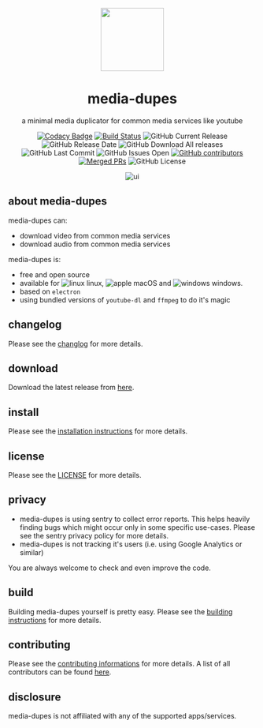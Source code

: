 <p align="center">
  <a href="#"><img src="https://raw.githubusercontent.com/yafp/media-dupes/master/.github/logo/128x128.png" width="128"></a>
</p>

<div align="center">
  <h1>media-dupes</h1>

a minimal media duplicator for common media services like youtube

[![Codacy Badge](https://api.codacy.com/project/badge/Grade/0c30508f8add43ee8fbb62c2a669e76b)](https://www.codacy.com/manual/yafp/media-dupes?utm_source=github.com&amp;utm_medium=referral&amp;utm_content=yafp/media-dupes&amp;utm_campaign=Badge_Grade)
[![Build Status](https://travis-ci.org/yafp/media-dupes.svg?branch=master)](https://travis-ci.org/yafp/media-dupes)
![GitHub Current Release](https://img.shields.io/github/release/yafp/media-dupes.svg?style=flat)
![GitHub Release Date](https://img.shields.io/github/release-date/yafp/media-dupes.svg?style=flat)
![GitHub Download All releases](https://img.shields.io/github/downloads/yafp/media-dupes/total.svg)
![GitHub Last Commit](https://img.shields.io/github/last-commit/yafp/media-dupes.svg?style=flat)
![GitHub Issues Open](https://img.shields.io/github/issues-raw/yafp/media-dupes.svg?style=flat)
[![GitHub contributors](https://img.shields.io/github/contributors/yafp/media-dupes.svg)](https://github.com/yafp//graphs/contributors/)
[![Merged PRs](https://img.shields.io/github/issues-pr-closed-raw/yafp/media-dupes.svg?label=merged+PRs)](https://github.com/yafp/media-dupes/pulls?q=is:pr+is:merged)
![GitHub License](https://img.shields.io/github/license/yafp/media-dupes.svg)


![ui](https://raw.githubusercontent.com/yafp/media-dupes/master/.github/screenshots/ui_latest.png)

</div>


## about media-dupes
media-dupes can:

* download video from common media services
* download audio from common media services

media-dupes is:

* free and open source
* available for ![linux](https://raw.githubusercontent.com/yafp/media-dupes/master/.github/platform/linux_32x32.png) linux, ![apple](https://raw.githubusercontent.com/yafp/media-dupes/master/.github/platform/apple_32x32.png) macOS and ![windows](https://raw.githubusercontent.com/yafp/media-dupes/master/.github/platform/windows_32x32.png) windows.
* based on `electron`
* using bundled versions of `youtube-dl` and `ffmpeg` to do it's magic

## changelog
Please see the [changlog](docs/CHANGELOG.md) for more details.

## download
Download the latest release from [here](https://github.com/yafp/media-dupes/releases).

## install
Please see the [installation instructions](docs/INSTALL.md) for more details.

## license
Please see the [LICENSE](LICENSE) for more details.

## privacy
* media-dupes is using sentry to collect error reports. This helps heavily finding bugs which might occur only in some specific use-cases. Please see the sentry privacy policy for more details.
* media-dupes is not tracking it's users (i.e. using Google Analytics or similar)

You are always welcome to check and even improve the code.

## build
Building media-dupes yourself is pretty easy. Please see the [building instructions](docs/BUILD.md) for more details.

## contributing
Please see the [contributing informations](docs/CONTRIBUTING.md) for more details.
A list of all contributors can be found [here](docs/CONTRIBUTORS.md).

## disclosure
media-dupes is not affiliated with any of the supported apps/services.
